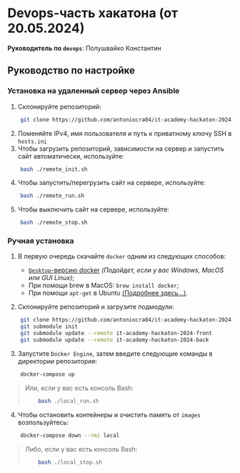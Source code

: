 # Devops-часть хакатона (от 20.05.2024)

**Руководитель по `devops`**: Полушвайко Константин

## Руководство по настройке
### Установка на удаленный сервер через Ansible
1. Склонируйте репозиторий:
```bash
    git clone https://github.com/antoniocra04/it-academy-hackaton-2024-devops.git
```
2. Поменяйте IPv4, имя пользователя и путь к приватному ключу SSH в `hosts.ini`
3. Чтобы загрузить репозиторий, зависимости на сервер и запустить сайт автоматически, используйте:
```bash
    bash ./remote_init.sh
```
4. Чтобы запустить/перегрузить сайт на сервере, используйте: 
```bash
    bash ./remote_run.sh
```
5. Чтобы выключить сайт на сервере, используйте: 
```bash
    bash ./remote_stop.sh
```

### Ручная установка
1. В первую очередь скачайте `docker` одним из следующих способов:
   - [`Desktop`-версию docker](https://www.docker.com/products/docker-desktop/) *(Подойдет, если у вас Windows, MacOS или GUI Linux)*;
   - При помощи brew в MacOS: `brew install docker`;
   - При помощи `apt-get` в Ubuntu [(Подробнее здесь...)](https://docs.docker.com/engine/install/ubuntu/).

2. Склонируйте репозиторий и загрузите подмодули:
```bash
    git clone https://github.com/antoniocra04/it-academy-hackaton-2024-devops.git
    git submodule init
    git submodule update --remote it-academy-hackaton-2024-front
    git submodule update --remote it-academy-hackaton-2024-back
```

3. Запустите `Docker Engine`, затем введите следующие команды в директории репозитория:
```bash
    docker-compose up
```
> Или, если у вас есть консоль Bash:
> ```bash
>     bash ./local_run.sh
> ```

4. Чтобы остановить контейнеры и очистить память от `images` возпользуйтесь:
```bash
    docker-compose down --rmi local
```
> Либо, если у вас есть консоль Bash:
> ```bash
>     bash ./local_stop.sh
> ```